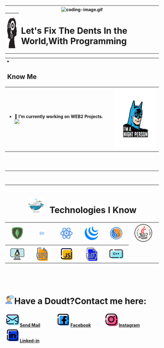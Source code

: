 <!--Header-->
<table align=center>
  <tr >
    <th colspan=2 width=3000px>
      <img src="https://images.squarespace-cdn.com/content/v1/5e79170ad960b75587e38bbf/1591334781658-TM06QWLVVXJ0AMO19WP7/unnamed.png?format=1500w" title="coding-image.gif" height=200px />
    </th>
  </tr>
  <tr>
    <th>
      <img src="brain-gears.gif" height=100px >
    </th>
    <td>
      <h1>Let's Fix The Dents In the World,With Programming</h1>
    </td>
  </tr>
</table>







<!---KNOW ME---->
<table >
  <tr>
    <td colspan=2 width=3000px>
      <li><h2>Know Me</h2></li>
    </td>
  </tr>
  <tr>
    <th align=left>
<ul> 
<li> 🔭 I’m currently working on WEB2 Projects.</li>
<image src="
<li> 👯 I’m looking to collaborate on MERN based product.</li>
<li> 💬 Ask me about M.E.R.N, EJS , GODOT, A-Frame </li>
<li> 📫 How to reach me: gururajsaraph11@gmail.com</li>
<li> 😄 Pronouns: He.</li>
<li> ⚡ Fun fact:"Programming isn't hard all it takes is efforts and time".</li>
</ul>
</th>
<th>
<img src="batmanNightPerson.png" height=200px width=160px>
   </th> 
</tr>
</table>
<br><br>
<hr>
<br>


<!--Technologies and skills-->
<table>
  <tr>
    <th width=3000px colspan=6><h1><img src="mern-logo.png" height=50px />&nbsp&nbsp<strong>Technologies I Know</strong></h1></th>
  </tr>
  <tr>
    <th><img src="icons8-mongodb-48.png" title="MongoDB"></th>
    <th><img src="icons8-express-js-16.png" title="Express"></th>
    <th><img src="icons8-react-40.png" title="React"></th>
    <th><img src="icons8-jquery-50.png" title="jQuery"></th>
    <th><img src="icons8-my-sql-48.png" title="my-SQL"></th>
    <th><img src="icons8-java-64.png" title="JAVA"></th>
  </tr>
  <tr>
    <th><img src="icons8-linux-server-48.png" title="Linux"></th>
    <th><img src="icons8-html-filetype-48.png" title="HTML"></th>
    <th><img src="icons8-js-48.png" title="JavaScript"></th>
    <th><img src="icons8-css-filetype-48.png" title="CSS"</th>
    <th><img src="icons8-c-plus-plus-48.png" title="C++"</th>
  </tr>
</table>
<br>
<br><br>




<h1><img src="icons8-thinking-30.png" alt="thinking">Have a Doudt?Contact me here:</h1>
<div>
  <a href="mailto:gururajsaraph11@gmail.com"><img src="icons8-mail-48.png" title="gururajsaraph11@gmail.com"><strong>Send Mail</strong></a>&nbsp&nbsp&nbsp&nbsp&nbsp&nbsp&nbsp&nbsp&nbsp&nbsp&nbsp&nbsp
  <a href="https://facebook.com/gururaj.saraph.7/"><img src="icons8-facebook-48.png" title="gururajsaraph7"><strong>Facebook</strong></a>&nbsp&nbsp&nbsp&nbsp&nbsp&nbsp&nbsp&nbsp&nbsp&nbsp
   <a href="https://instagram.com/gega_bytes/"><img src="icons8-instagram-48.png" title="gega_bytes"><strong>Instagram</strong></a>&nbsp&nbsp&nbsp&nbsp&nbsp&nbsp&nbsp&nbsp&nbsp&nbsp&nbsp&nbsp
 <a href="https://linkedin.com/in/gururaj-saraph"><img src="icons8-linkedin-48.png" title="gururajsaraph11"><strong>Linked-in</strong></a>
</div>
